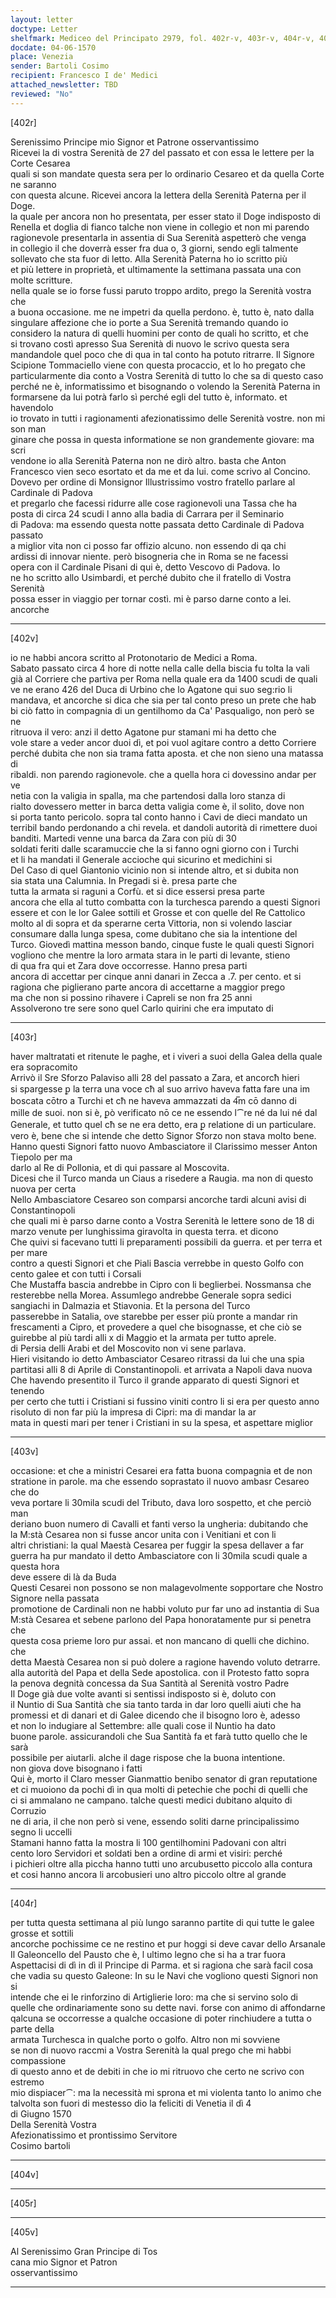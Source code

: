```yaml
---
layout: letter
doctype: Letter
shelfmark: Mediceo del Principato 2979, fol. 402r-v, 403r-v, 404r-v, 405r-v
docdate: 04-06-1570
place: Venezia
sender: Bartoli Cosimo
recipient: Francesco I de' Medici
attached_newsletter: TBD
reviewed: "No"
---
```


[402r]  
  
  
Serenissimo Principe mio Signor et Patrone osservantissimo  
Ricevei la di vostra Serenità de 27 del passato et con essa le lettere per la Corte Cesarea  
quali si son mandate questa sera per lo ordinario Cesareo et da quella Corte ne saranno  
con questa alcune. Ricevei ancora la lettera della Serenità Paterna per il Doge.  
la quale per ancora non ho presentata, per esser stato il Doge indisposto di  
Renella et doglia di fianco talche non viene in collegio et non mi parendo  
ragionevole presentarla in assentia di Sua Serenità aspetterò che venga  
in collegio il che doverrà esser fra dua o, 3 giorni, sendo egli talmente  
sollevato che sta fuor di letto. Alla Serenità Paterna ho io scritto più  
et più lettere in proprietà, et ultimamente la settimana passata una con molte scritture.  
nella quale se io forse fussi paruto troppo ardito, prego la Serenità vostra che  
a buona occasione. me ne impetri da quella perdono. è, tutto è, nato dalla  
singulare affezione che io porte a Sua Serenità tremando quando io  
considero la natura di quelli huomini per conto de quali ho scritto, et che  
si trovano costì apresso Sua Serenità di nuovo le scrivo questa sera  
mandandole quel poco che di qua in tal conto ha potuto ritrarre. Il Signore  
Scipione Tommaciello viene con questa procaccio, et lo ho pregato che  
particularmente dia conto a Vostra Serenità di tutto lo che sa di questo caso  
perché ne è, informatissimo et bisognando o volendo la Serenità Paterna in  
formarsene da lui potrà farlo sì perché egli del tutto è, informato. et havendolo  
io trovato in tutti i ragionamenti afezionatissimo delle Serenità vostre. non mi son man  
ginare che possa in questa informatione se non grandemente giovare: ma scri  
vendone io alla Serenità Paterna non ne dirò altro. basta che Anton  
Francesco vien seco esortato et da me et da lui. come scrivo al Concino.  
Dovevo per ordine di Monsignor Illustrissimo vostro fratello parlare al Cardinale di Padova  
et pregarlo che facessi ridurre alle cose ragionevoli una Tassa che ha  
posta di circa 24 scudi l anno alla badia di Carrara per il Seminario  
di Padova: ma essendo questa notte passata detto Cardinale di Padova passato  
a miglior vita non ci posso far offizio alcuno. non essendo di qa chi  
ardissi di innovar niente. però bisogneria che in Roma se ne facessi  
opera con il Cardinale Pisani di qui è, detto Vescovo di Padova. Io  
ne ho scritto allo Usimbardi, et perché dubito che il fratello di Vostra Serenità  
possa esser in viaggio per tornar costì. mi è parso darne conto a lei. ancorche  
  
---  

[402v]  
  
  
io ne habbi ancora scritto al Protonotario de Medici a Roma.  
Sabato passato circa 4 hore di notte nella calle della biscia fu tolta la vali  
già al Corriere che partiva per Roma nella quale era da 1400 scudi de quali  
ve ne erano 426 del Duca di Urbino che lo Agatone qui suo seg:rio li  
mandava, et ancorche si dica che sia per tal conto preso un prete che hab  
bi ciò fatto in compagnia di un gentilhomo da Ca' Pasqualigo, non però se ne  
ritruova il vero: anzi il detto Agatone pur stamani mi ha detto che  
vole stare a veder ancor duoi dì, et poi vuol agitare contro a detto Corriere  
perché dubita che non sia trama fatta aposta. et che non sieno una matassa di  
ribaldi. non parendo ragionevole. che a quella hora ci dovessino andar per ve  
netia con la valigia in spalla, ma che partendosi dalla loro stanza di  
rialto dovessero metter in barca detta valigia come è, il solito, dove non  
si porta tanto pericolo. sopra tal conto hanno i Cavi de dieci mandato un  
terribil bando perdonando a chi revela. et dandoli autorità di rimettere duoi  
banditi. Martedi venne una barca da Zara con più di 30  
soldati feriti dalle scaramuccie che la si fanno ogni giorno con i Turchi  
et li ha mandati il Generale accioche qui sicurino et medichini si  
Del Caso di quel Giantonio vicinio non si intende altro, et si dubita non  
sia stata una Calumnia. In Pregadi si è. presa parte che  
tutta la armata si raguni a Corfù. et si dice essersi presa parte  
ancora che ella al tutto combatta con la turchesca parendo a questi Signori  
essere et con le lor Galee sottili et Grosse et con quelle del Re Cattolico  
molto al di sopra et da sperarne certa Vittoria, non si volendo lasciar  
consumare dalla lunga spesa, come dubitano che sia la intentione del  
Turco. Giovedì mattina messon bando, cinque fuste le quali questi Signori  
vogliono che mentre la loro armata stara in le parti di levante, stieno  
di qua fra qui et Zara dove occorresse. Hanno presa parti  
ancora di accettar per cinque anni danari in Zecca a .7. per cento. et si  
ragiona che piglierano parte ancora di accettarne a maggior prego  
ma che non si possino rihavere i Capreli se non fra 25 anni  
Assolverono tre sere sono quel Carlo quirini che era imputato di  
  
---  

[403r]  
  
  
haver maltratati et ritenute le paghe, et i viveri a suoi della Galea della quale era sopracomito  
Arrivò il Sre Sforzo Palaviso alli 28 del passato a Zara, et ancorcħ hieri  
si spargesse ꝑ la terra una voce cħ al suo arrivo haveva fatta fare una im  
boscata cōtro a Turchi et cħ ne haveva ammazzati da 4̅m cō danno di  
mille de suoi. non si è, ꝑò verificato nō ce ne essendo l⁀re né da lui né dal  
Generale, et tutto quel cħ se ne era detto, era ꝑ relatione di un particulare.  
vero è, bene che si intende che detto Signor Sforzo non stava molto bene.  
Hanno questi Signori fatto nuovo Ambasciatore il Clarissimo messer Anton Tiepolo per ma  
darlo al Re di Pollonia, et di qui passare al Moscovita.  
Dicesi che il Turco manda un Ciaus a risedere a Raugia. ma non di questo  
nuova per certa  
Nello Ambasciatore Cesareo son comparsi ancorche tardi alcuni avisi di Constantinopoli  
che quali mi è parso darne conto a Vostra Serenità le lettere sono de 18 di  
marzo venute per lunghissima giravolta in questa terra. et dicono  
Che quivi si facevano tutti li preparamenti possibili da guerra. et per terra et per mare  
contro a questi Signori et che Piali Bascia verrebbe in questo Golfo con  
cento galee et con tutti i Corsali  
Che Mustaffa bascia andrebbe in Cipro con li beglierbei. Nossmansa che  
resterebbe nella Morea. Assumlego andrebbe Generale sopra sedici  
sangiachi in Dalmazia et Stiavonia. Et la persona del Turco  
passerebbe in Satalia, ove starebbe per esser più pronte a mandar rin  
frescamenti a Cipro, et provedere a quel che bisognasse, et che ciò se  
guirebbe al più tardi alli x di Maggio et la armata per tutto aprele.  
di Persia delli Arabi et del Moscovito non vi sene parlava.  
Hieri visitando io detto Ambasciator Cesareo ritrassi da lui che una spia  
partitasi alli 8 di Aprile di Constantinopoli. et arrivata a Napoli dava nuova  
Che havendo presentito il Turco il grande apparato di questi Signori et tenendo  
per certo che tutti i Cristiani si fussino viniti contro li si era per questo anno  
risoluto di non far più la impresa di Cipri: ma di mandar la ar  
mata in questi mari per tener i Cristiani in su la spesa, et aspettare miglior  
  
---  

[403v]  
  
  
occasione: et che a ministri Cesarei era fatta buona compagnia et de non  
stratione in parole. ma che essendo soprastato il nuovo ambasr Cesareo che do  
veva portare li 30mila scudi del Tributo, dava loro sospetto, et che perciò man  
deriano buon numero di Cavalli et fanti verso la ungheria: dubitando che  
la M:stà Cesarea non si fusse ancor unita con i Venitiani et con li  
altri christiani: la qual Maestà Cesarea per fuggir la spesa dellaver a far  
guerra ha pur mandato il detto Ambasciatore con li 30mila scudi quale a questa hora  
deve essere di là da Buda  
Questi Cesarei non possono se non malagevolmente sopportare che Nostro Signore nella passata  
promotione de Cardinali non ne habbi voluto pur far uno ad instantia di Sua  
M:stà Cesarea et sebene parlono del Papa honoratamente pur si penetra che  
questa cosa prieme loro pur assai. et non mancano di quelli che dichino. che  
detta Maestà Cesarea non si può dolere a ragione havendo voluto detrarre.  
alla autorità del Papa et della Sede apostolica. con il Protesto fatto sopra  
la penova degnità concessa da Sua Santità al Serenità vostro Padre  
Il Doge già due volte avanti si sentissi indisposto si è, doluto con  
il Nuntio di Sua Santità che sia tanto tarda in dar loro quelli aiuti che ha  
promessi et di danari et di Galee dicendo che il bisogno loro è, adesso  
et non lo indugiare al Settembre: alle quali cose il Nuntio ha dato  
buone parole. assicurandoli che Sua Santità fa et farà tutto quello che le sarà  
possibile per aiutarli. alche il dage rispose che la buona intentione.  
non giova dove bisognano i fatti  
Qui è, morto il Claro messer Gianmattio benibo senator di gran reputatione  
et ci muoiono da pochi dì in qua molti di petechie che pochi di quelli che  
ci si ammalano ne campano. talche questi medici dubitano alquito di Corruzio  
ne di aria, il che non però si vene, essendo soliti darne principalissimo  
segno li uccelli  
Stamani hanno fatta la mostra li 100 gentilhomini Padovani con altri  
cento loro Servidori et soldati ben a ordine di armi et visiri: perché  
i pichieri oltre alla piccha hanno tutti uno arcubusetto piccolo alla contura  
et cosi hanno ancora li arcobusieri uno altro piccolo oltre al grande  
  
---  

[404r]  
  
  
per tutta questa settimana al più lungo saranno partite di qui tutte le galee grosse et sottili  
ancorche pochissime ce ne restino et pur hoggi si deve cavar dello Arsanale  
Il Galeoncello del Pausto che è, l ultimo legno che si ha a trar fuora  
Aspettacisi di dì in dì il Principe di Parma. et si ragiona che sarà facil cosa  
che vadia su questo Galeone: In su le Navi che vogliono questi Signori non si  
intende che ei le rinforzino di Artiglierie loro: ma che si servino solo di  
quelle che ordinariamente sono su dette navi. forse con animo di affondarne  
qalcuna se occorresse a qualche occasione di poter rinchiudere a tutta o parte della  
armata Turchesca in qualche porto o golfo. Altro non mi sovviene  
se non di nuovo raccmi a Vostra Serenità la qual prego che mi habbi compassione  
di questo anno et de debiti in che io mi ritruovo che certo ne scrivo con estremo  
mio dispiacer⁀: ma la necessità mi sprona et mi violenta tanto lo animo che  
talvolta son fuori di mestesso dio la feliciti di Venetia il dì 4  
di Giugno 1570  
Della Serenità Vostra  
Afezionatissimo et prontissimo Servitore  
Cosimo bartoli  
  
---  

[404v]  
  
  
  
---  

[405r]  
  
  
  
---  

[405v]  
  
  
Al Serenissimo Gran Principe di Tos  
cana mio Signor et Patron  
osservantissimo  
  
---  

